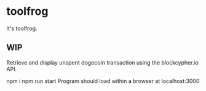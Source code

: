 # toolfrog
It's toolfrog.

## WIP

Retrieve and display unspent dogecoin transaction using the blockcypher.io API.

npm i
npm run start
Program should load within a browser at localhost:3000